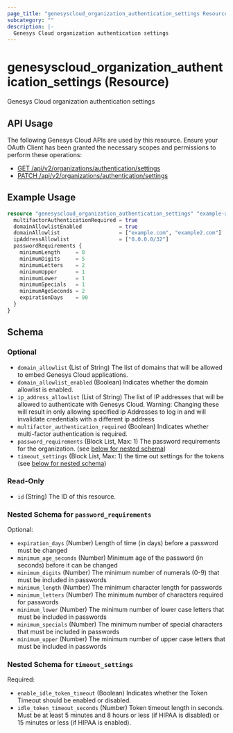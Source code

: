 ```yaml
---
page_title: "genesyscloud_organization_authentication_settings Resource - terraform-provider-genesyscloud"
subcategory: ""
description: |-
  Genesys Cloud organization authentication settings
---
```

# genesyscloud_organization_authentication_settings (Resource)

Genesys Cloud organization authentication settings

## API Usage
The following Genesys Cloud APIs are used by this resource. Ensure your OAuth Client has been granted the necessary scopes and permissions to perform these operations:

* [GET /api/v2/organizations/authentication/settings](https://developer.genesys.cloud/devapps/api-explorer#get-api-v2-organizations-authentication-settings)
* [PATCH /api/v2/organizations/authentication/settings](https://developer.genesys.cloud/devapps/api-explorer#patch-api-v2-organizations-authentication-settings)

## Example Usage

```terraform
resource "genesyscloud_organization_authentication_settings" "example-authentication-settings" {
  multifactorAuthenticationRequired = true
  domainAllowlistEnabled            = true
  domainAllowlist                   = ["example.com", "example2.com"]
  ipAddressAllowlist                = ["0.0.0.0/32"]
  passwordRequirements {
    minimumLength     = 8
    minimumDigits     = 5
    minimumLetters    = 2
    minimumUpper      = 1
    minimumLower      = 1
    minimumSpecials   = 1
    minimumAgeSeconds = 2
    expirationDays    = 90
  }
}
```

<!-- schema generated by tfplugindocs -->
## Schema

### Optional

- `domain_allowlist` (List of String) The list of domains that will be allowed to embed Genesys Cloud applications.
- `domain_allowlist_enabled` (Boolean) Indicates whether the domain allowlist is enabled.
- `ip_address_allowlist` (List of String) The list of IP addresses that will be allowed to authenticate with Genesys Cloud. Warning: Changing these will result in only allowing specified ip Addresses to log in and will invalidate credentials with a different ip address
- `multifactor_authentication_required` (Boolean) Indicates whether multi-factor authentication is required.
- `password_requirements` (Block List, Max: 1) The password requirements for the organization. (see [below for nested schema](#nestedblock--password_requirements))
- `timeout_settings` (Block List, Max: 1) the time out settings for the tokens (see [below for nested schema](#nestedblock--timeout_settings))

### Read-Only

- `id` (String) The ID of this resource.

<a id="nestedblock--password_requirements"></a>
### Nested Schema for `password_requirements`

Optional:

- `expiration_days` (Number) Length of time (in days) before a password must be changed
- `minimum_age_seconds` (Number) Minimum age of the password (in seconds) before it can be changed
- `minimum_digits` (Number) The minimum number of numerals (0-9) that must be included in passwords
- `minimum_length` (Number) The minimum character length for passwords
- `minimum_letters` (Number) The minimum number of characters required for passwords
- `minimum_lower` (Number) The minimum number of lower case letters that must be included in passwords
- `minimum_specials` (Number) The minimum number of special characters that must be included in passwords
- `minimum_upper` (Number) The minimum number of upper case letters that must be included in passwords


<a id="nestedblock--timeout_settings"></a>
### Nested Schema for `timeout_settings`

Required:

- `enable_idle_token_timeout` (Boolean) Indicates whether the Token Timeout should be enabled or disabled.
- `idle_token_timeout_seconds` (Number) Token timeout length in seconds. Must be at least 5 minutes and 8 hours or less (if HIPAA is disabled) or 15 minutes or less (if HIPAA is enabled).

